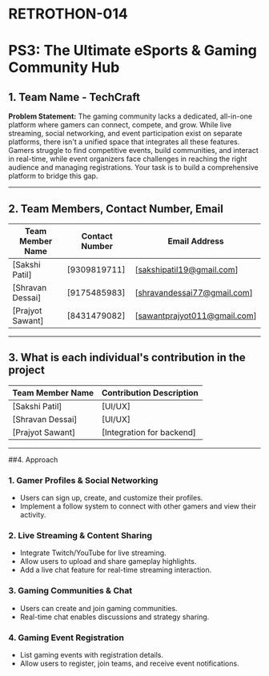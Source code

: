 # RETROTHON-014

# PS3: The Ultimate eSports & Gaming Community Hub

## 1. Team Name - TechCraft
**Problem Statement:**
The gaming community lacks a dedicated, all-in-one platform where gamers can connect, compete, and grow. While live streaming, social networking, and event participation exist on separate platforms, there isn't a unified space that integrates all these features. Gamers struggle to find competitive events, build communities, and interact in real-time, while event organizers face challenges in reaching the right audience and managing registrations. Your task is to build a comprehensive platform to bridge this gap.

---

## 2. Team Members, Contact Number, Email
| Team Member Name | Contact Number | Email Address |
|------------------|----------------|---------------|
| [Sakshi Patil]           | [9309819711] | [sakshipatil19@gmail.com]       |
| [Shravan Dessai]           | [9175485983] | [shravandessai77@gmail.com]       |
| [Prajyot Sawant]           | [8431479082] | [sawantprajyot011@gmail.com]       |

---

## 3. What is each individual's contribution in the project

| Team Member Name | Contribution Description |
|------------------|--------------------------|
| [Sakshi Patil]           | [UI/UX]           |
| [Shravan Dessai]           | [UI/UX]           |
| [Prajyot Sawant]           | [Integration for backend]           |

---

##4.  Approach

### 1. Gamer Profiles & Social Networking
- Users can sign up, create, and customize their profiles.
- Implement a follow system to connect with other gamers and view their activity.

### 2. Live Streaming & Content Sharing
- Integrate Twitch/YouTube for live streaming.
- Allow users to upload and share gameplay highlights.
- Add a live chat feature for real-time streaming interaction.

### 3. Gaming Communities & Chat
- Users can create and join gaming communities.
- Real-time chat enables discussions and strategy sharing.

### 4. Gaming Event Registration
- List gaming events with registration details.
- Allow users to register, join teams, and receive event notifications.


